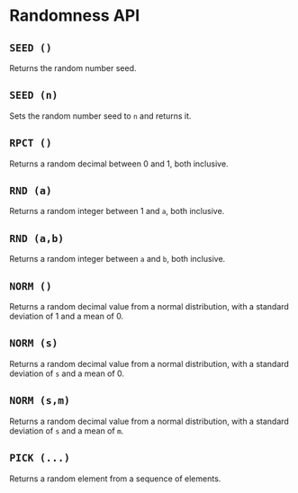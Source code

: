 # Randomness API
## `SEED ()`
Returns the random number seed.

## `SEED (n)`
Sets the random number seed to `n` and returns it.

## `RPCT ()`
Returns a random decimal between 0 and 1, both inclusive.

## `RND (a)`
Returns a random integer between 1 and `a`, both inclusive.

## `RND (a,b)`
Returns a random integer between `a` and `b`, both inclusive.

## `NORM ()`
Returns a random decimal value from a normal distribution, 
with a standard deviation of 1 and a mean of 0.

## `NORM (s)`
Returns a random decimal value from a normal distribution,
with a standard deviation of `s` and a mean of 0.

## `NORM (s,m)`
Returns a random decimal value from a normal distribution,
with a standard deviation of `s` and a mean of `m`.

## `PICK (...)`
Returns a random element from a sequence of elements.

